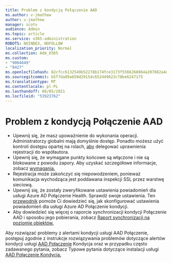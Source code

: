 ```yaml
---
title: Problem z kondycją Połączenie AAD
ms.author: v-jmathew
author: v-jmathew
manager: scotv
audience: Admin
ms.topic: article
ms.service: o365-administration
ROBOTS: NOINDEX, NOFOLLOW
localization_priority: Normal
ms.collection: Adm_O365
ms.custom:
- "9004649"
- "8427"
ms.openlocfilehash: 82cfcc6132549b52278b174fce3173f5566268864a207882a4dd639cb8024ee3
ms.sourcegitcommit: b5f7da89a650d2915dc652449623c78be6247175
ms.translationtype: MT
ms.contentlocale: pl-PL
ms.lasthandoff: 08/05/2021
ms.locfileid: "53923762"
---
```

# <a name="problem-with-aad-connect-health"></a>Problem z kondycją Połączenie AAD

- Upewnij się, że masz upoważnienie do wykonania operacji. Administratorzy globalni mają domyślnie dostęp. Ponadto możesz użyć kontroli dostępu opartej na rolach, [aby](https://docs.microsoft.com/azure/active-directory/connect-health/active-directory-aadconnect-health-operations) delegować uprawnienia rejestracji do współautora.
- Upewnij się, że wymagane punkty końcowe są włączone i nie są blokowane z powodu zapory. Aby uzyskać szczegółowe informacje, zobacz [wymagania.](https://docs.microsoft.com/azure/active-directory/hybrid/how-to-connect-health-agent-install)
- Rejestracja może zakończyć się niepowodzeniem, ponieważ komunikacja wychodząca jest poddawana inspekcji SSL przez warstwę sieciową.
- Upewnij się, że zostały zweryfikowane ustawienia powiadomień dla usługi Azure AD Połączenie Health. Sprawdź swoje ustawienia. Ten [przewodnik](https://docs.microsoft.com/azure/active-directory/hybrid/how-to-connect-health-operations) pomoże Ci dowiedzieć się, jak skonfigurować ustawienia powiadomień dla usługi Azure AD Połączenie kondycji.
- Aby dowiedzieć się więcej o raporcie synchronizacji kondycji Połączenie AAD i sposobu jego pobierania, zobacz [Raport synchronizacji na poziomie obiektów.](https://docs.microsoft.com/azure/active-directory/hybrid/how-to-connect-health-sync)

Aby rozwiązać problemy z alertami kondycji usługi AAD Połączenie, postępuj zgodnie z instrukcje rozwiązywania problemów dotyczące alertów kondycji usługi [AAD Połączenie](https://docs.microsoft.com/azure/active-directory/hybrid/how-to-connect-health-data-freshness) Kondycja oraz w przypadku często zadawanego pytania, zobacz Typowe pytania dotyczące instalacji usługi [AAD Połączenie Kondycja.](https://docs.microsoft.com/azure/active-directory/hybrid/reference-connect-health-faq)
